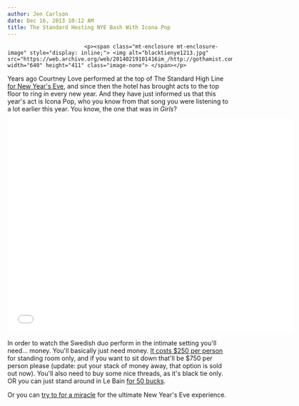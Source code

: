 ```yaml
---
author: Jen Carlson
date: Dec 16, 2013 10:12 AM
title: The Standard Hosting NYE Bash With Icona Pop
---
```



                            
                            
                            
                            <p><span class="mt-enclosure mt-enclosure-image" style="display: inline;"> <img alt="blacktienye1213.jpg" src="https://web.archive.org/web/20140219101416im_/http://gothamist.com/attachments/arts_jen/blacktienye1213.jpg" width="640" height="411" class="image-none"> </span></p>

<p>Years ago Courtney Love performed at the top of The Standard High Line <a href="https://web.archive.org/web/20140219101416/http://gothamist.com/2009/12/21/courtney_love_1.php">for New Year&apos;s Eve</a>, and since then the hotel has brought acts to the top floor to ring in every new year. And they have just informed us that this year&apos;s act is Icona Pop, who you know from that song you were listening to a lot earlier this year. You know, the one that was in <em>Girls</em>?</p>

<p><iframe width="640" height="480" src="//web.archive.org/web/20140219101416if_/http://www.youtube.com/embed/-qMplFDm_ZA" frameborder="0" allowfullscreen></iframe></p>

<p>In order to watch the Swedish duo perform in the intimate setting you&apos;ll need... money. You&apos;ll basically just need money. <a href="https://web.archive.org/web/20140219101416/http://standardnyc.myshopify.com/products/stand-for-icona-pop">It costs $250 per person</a> for standing room only, and if you want to sit down that&apos;ll be $750 per person please (update: put your stack of money away, that option is sold out now). You&apos;ll also need to buy some nice threads, as it&apos;s black tie only. OR you can just stand around in Le Bain <a href="https://web.archive.org/web/20140219101416/http://standardnyc.myshopify.com/products/generalites">for 50 bucks</a>. </p>

<p>Or you can <a href="https://web.archive.org/web/20140219101416/http://phish.com/tours/new-years-run-2013-2014/">try to for a miracle</a> for the ultimate New Year&apos;s Eve experience.</p>
                            
                            
                            